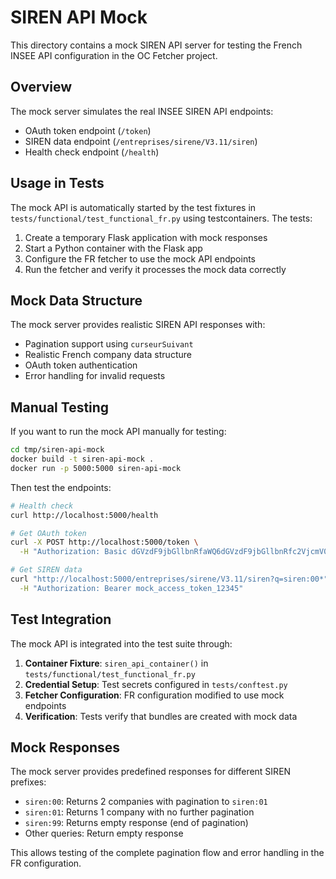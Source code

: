 # SIREN API Mock

This directory contains a mock SIREN API server for testing the French INSEE API configuration in the OC Fetcher project.

## Overview

The mock server simulates the real INSEE SIREN API endpoints:
- OAuth token endpoint (`/token`)
- SIREN data endpoint (`/entreprises/sirene/V3.11/siren`)
- Health check endpoint (`/health`)

## Usage in Tests

The mock API is automatically started by the test fixtures in `tests/functional/test_functional_fr.py` using testcontainers. The tests:

1. Create a temporary Flask application with mock responses
2. Start a Python container with the Flask app
3. Configure the FR fetcher to use the mock API endpoints
4. Run the fetcher and verify it processes the mock data correctly

## Mock Data Structure

The mock server provides realistic SIREN API responses with:
- Pagination support using `curseurSuivant`
- Realistic French company data structure
- OAuth token authentication
- Error handling for invalid requests

## Manual Testing

If you want to run the mock API manually for testing:

```bash
cd tmp/siren-api-mock
docker build -t siren-api-mock .
docker run -p 5000:5000 siren-api-mock
```

Then test the endpoints:

```bash
# Health check
curl http://localhost:5000/health

# Get OAuth token
curl -X POST http://localhost:5000/token \
  -H "Authorization: Basic dGVzdF9jbGllbnRfaWQ6dGVzdF9jbGllbnRfc2VjcmV0"

# Get SIREN data
curl "http://localhost:5000/entreprises/sirene/V3.11/siren?q=siren:00*" \
  -H "Authorization: Bearer mock_access_token_12345"
```

## Test Integration

The mock API is integrated into the test suite through:

1. **Container Fixture**: `siren_api_container()` in `tests/functional/test_functional_fr.py`
2. **Credential Setup**: Test secrets configured in `tests/conftest.py`
3. **Fetcher Configuration**: FR configuration modified to use mock endpoints
4. **Verification**: Tests verify that bundles are created with mock data

## Mock Responses

The mock server provides predefined responses for different SIREN prefixes:
- `siren:00`: Returns 2 companies with pagination to `siren:01`
- `siren:01`: Returns 1 company with no further pagination
- `siren:99`: Returns empty response (end of pagination)
- Other queries: Return empty response

This allows testing of the complete pagination flow and error handling in the FR configuration.
